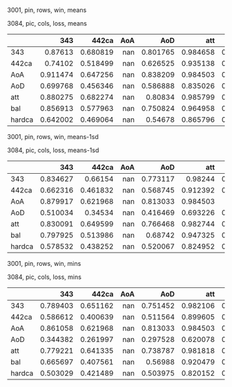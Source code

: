 3001, pin, rows, win, means

3084, pic, cols, loss, means

|        |      343 |    442ca |   AoA |      AoD |      att |      bal |   hardca |
|:-------|---------:|---------:|------:|---------:|---------:|---------:|---------:|
| 343    | 0.87613  | 0.680819 |   nan | 0.801765 | 0.984658 | 0.843911 | 0.816271 |
| 442ca  | 0.74102  | 0.518499 |   nan | 0.626525 | 0.935138 | 0.731653 | 0.628985 |
| AoA    | 0.911474 | 0.647256 |   nan | 0.838209 | 0.984503 | 0.891616 | 0.785573 |
| AoD    | 0.699768 | 0.456346 |   nan | 0.586888 | 0.835026 | 0.701522 | 0.507492 |
| att    | 0.880275 | 0.682274 |   nan | 0.80834  | 0.985799 | 0.847584 | 0.826141 |
| bal    | 0.856913 | 0.577963 |   nan | 0.750824 | 0.964958 | 0.844459 | 0.674953 |
| hardca | 0.642002 | 0.469064 |   nan | 0.54678  | 0.865796 | 0.633774 | 0.566508 |

3001, pin, rows, win, means-1sd

3084, pic, cols, loss, means-1sd

|        |      343 |    442ca |   AoA |      AoD |      att |      bal |   hardca |
|:-------|---------:|---------:|------:|---------:|---------:|---------:|---------:|
| 343    | 0.834627 | 0.66154  |   nan | 0.773117 | 0.98244  | 0.788341 | 0.769893 |
| 442ca  | 0.662316 | 0.461832 |   nan | 0.568745 | 0.912392 | 0.647019 | 0.536295 |
| AoA    | 0.879917 | 0.621968 |   nan | 0.813033 | 0.984503 | 0.85012  | 0.750827 |
| AoD    | 0.510034 | 0.34534  |   nan | 0.416469 | 0.693226 | 0.505722 | 0.395208 |
| att    | 0.830091 | 0.649599 |   nan | 0.766468 | 0.982744 | 0.784567 | 0.780286 |
| bal    | 0.797925 | 0.513986 |   nan | 0.68742  | 0.947325 | 0.778508 | 0.583974 |
| hardca | 0.578532 | 0.438252 |   nan | 0.520067 | 0.824952 | 0.556113 | 0.49576  |

3001, pin, rows, win, mins

3084, pic, cols, loss, mins

|        |      343 |    442ca |   AoA |      AoD |      att |      bal |   hardca |
|:-------|---------:|---------:|------:|---------:|---------:|---------:|---------:|
| 343    | 0.789403 | 0.651162 |   nan | 0.751452 | 0.982106 | 0.749941 | 0.733412 |
| 442ca  | 0.586612 | 0.400639 |   nan | 0.511564 | 0.899605 | 0.540534 | 0.443968 |
| AoA    | 0.861058 | 0.621968 |   nan | 0.813033 | 0.984503 | 0.819417 | 0.742007 |
| AoD    | 0.344382 | 0.261997 |   nan | 0.297528 | 0.620078 | 0.316232 | 0.278301 |
| att    | 0.779221 | 0.641335 |   nan | 0.738787 | 0.981818 | 0.743066 | 0.73395  |
| bal    | 0.665697 | 0.407561 |   nan | 0.56988  | 0.920479 | 0.602135 | 0.456009 |
| hardca | 0.503029 | 0.421489 |   nan | 0.503975 | 0.820152 | 0.528621 | 0.451095 |

